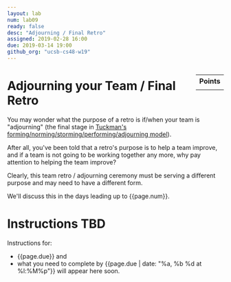 ```yaml
---
layout: lab
num: lab09
ready: false
desc: "Adjourning / Final Retro"
assigned: 2019-02-28 16:00
due: 2019-03-14 19:00
github_org: "ucsb-cs48-w19"
---
```


<div style="display:none">
https://ucsb-cs48.github.io/w19/lab/lab09/
</div>

<style>
div.grade { margin: 2em; padding: 1em; border: 2px solid #0c0; background-color: #efe; }   
</style>

<div style="float:right; width: auto;">

<table style="margin-top:1em;">
<tr>
   <th>Points</th>
</tr>
<tr>
   <td class="pointCount"></td>
</tr>
</table>

</div>

# Adjourning your Team / Final Retro

You may wonder what the purpose of a retro is if/when your team is "adjourning" (the final stage in [Tuckman's forming/norming/storming/performing/adjourning model](https://en.wikipedia.org/wiki/Tuckman%27s_stages_of_group_development)).

After all, you've been told that a retro's purpose is to help a team improve, and if a team is not going to be working together any more, why pay attention to helping the team improve?

Clearly, this team retro / adjourning ceremony must be serving a different purpose and may need to have a different form.

We'll discuss this in the days leading up to {{page.num}}.

# Instructions TBD

Instructions for:
* {{page.due}} and 
* what you need to complete by  {{page.due | date: "%a, %b %d at %l:%M%p"}} 
will appear here soon.
